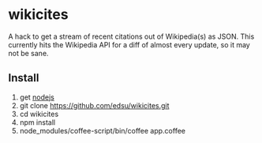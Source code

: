 wikicites
=========

A hack to get a stream of recent citations out of Wikipedia(s) as JSON. This 
currently hits the Wikipedia API for a diff of almost every update, so it may 
not be sane.

Install
-------

1. get [nodejs](http://nodejs.org)
1. git clone https://github.com/edsu/wikicites.git
1. cd wikicites
1. npm install
1. node_modules/coffee-script/bin/coffee app.coffee
